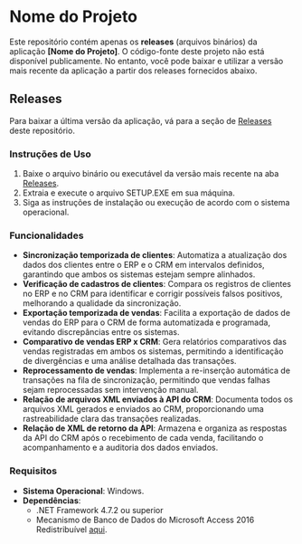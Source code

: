 # Nome do Projeto

Este repositório contém apenas os **releases** (arquivos binários) da aplicação **[Nome do Projeto]**. O código-fonte deste projeto não está disponível publicamente. No entanto, você pode baixar e utilizar a versão mais recente da aplicação a partir dos releases fornecidos abaixo.

## Releases

Para baixar a última versão da aplicação, vá para a seção de [Releases](https://github.com/SEU_USUARIO/SEU_REPOSITORIO/releases](https://github.com/thiagoferrassoli/Publicacoes/releases)) deste repositório.

### Instruções de Uso

1. Baixe o arquivo binário ou executável da versão mais recente na aba [Releases](https://github.com/SEU_USUARIO/SEU_REPOSITORIO/releases](https://github.com/thiagoferrassoli/Publicacoes/releases)).
2. Extraia e execute o arquivo SETUP.EXE em sua máquina.
3. Siga as instruções de instalação ou execução de acordo com o sistema operacional.

### Funcionalidades

- **Sincronização temporizada de clientes**: Automatiza a atualização dos dados dos clientes entre o ERP e o CRM em intervalos definidos, garantindo que ambos os sistemas estejam sempre alinhados.
- **Verificação de cadastros de clientes**: Compara os registros de clientes no ERP e no CRM para identificar e corrigir possíveis falsos positivos, melhorando a qualidade da sincronização.
- **Exportação temporizada de vendas**: Facilita a exportação de dados de vendas do ERP para o CRM de forma automatizada e programada, evitando discrepâncias entre os sistemas.
- **Comparativo de vendas ERP x CRM**: Gera relatórios comparativos das vendas registradas em ambos os sistemas, permitindo a identificação de divergências e uma análise detalhada das transações.
- **Reprocessamento de vendas**: Implementa a re-inserção automática de transações na fila de sincronização, permitindo que vendas falhas sejam reprocessadas sem intervenção manual.
- **Relação de arquivos XML enviados à API do CRM**: Documenta todos os arquivos XML gerados e enviados ao CRM, proporcionando uma rastreabilidade clara das transações realizadas.
- **Relação de XML de retorno da API**: Armazena e organiza as respostas da API do CRM após o recebimento de cada venda, facilitando o acompanhamento e a auditoria dos dados enviados.

### Requisitos

- **Sistema Operacional**: Windows.
- **Dependências**:
  - .NET Framework 4.7.2 ou superior
  - Mecanismo de Banco de Dados do Microsoft Access 2016 Redistribuível [aqui](https://www.microsoft.com/pt-BR/download/details.aspx?id=54920).
